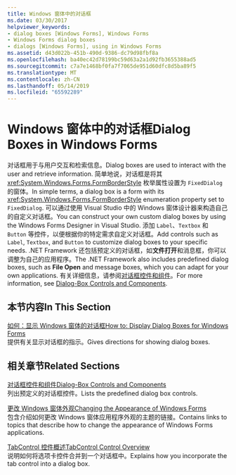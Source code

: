 ```yaml
---
title: Windows 窗体中的对话框
ms.date: 03/30/2017
helpviewer_keywords:
- dialog boxes [Windows Forms], Windows Forms
- Windows Forms dialog boxes
- dialogs [Windows Forms], using in Windows Forms
ms.assetid: d43d022b-451b-490d-9386-dc79d98fbf8a
ms.openlocfilehash: ba40ec42d78199bc59d63a2a1d92fb3655388ad5
ms.sourcegitcommit: c7a7e1468bf0fa7f7065de951d60dfc8d5ba89f5
ms.translationtype: MT
ms.contentlocale: zh-CN
ms.lasthandoff: 05/14/2019
ms.locfileid: "65592289"
---
```

# <a name="dialog-boxes-in-windows-forms"></a><span data-ttu-id="bd580-102">Windows 窗体中的对话框</span><span class="sxs-lookup"><span data-stu-id="bd580-102">Dialog Boxes in Windows Forms</span></span>
<span data-ttu-id="bd580-103">对话框用于与用户交互和检索信息。</span><span class="sxs-lookup"><span data-stu-id="bd580-103">Dialog boxes are used to interact with the user and retrieve information.</span></span> <span data-ttu-id="bd580-104">简单地说，对话框是将其 <xref:System.Windows.Forms.FormBorderStyle> 枚举属性设置为 `FixedDialog` 的窗体。</span><span class="sxs-lookup"><span data-stu-id="bd580-104">In simple terms, a dialog box is a form with its <xref:System.Windows.Forms.FormBorderStyle> enumeration property set to `FixedDialog`.</span></span> <span data-ttu-id="bd580-105">可以通过使用 Visual Studio 中的 Windows 窗体设计器来构造自己的自定义对话框。</span><span class="sxs-lookup"><span data-stu-id="bd580-105">You can construct your own custom dialog boxes by using the Windows Forms Designer in Visual Studio.</span></span> <span data-ttu-id="bd580-106">添加 `Label`、`Textbox` 和 `Button` 等控件，以便根据你的特定需求自定义对话框。</span><span class="sxs-lookup"><span data-stu-id="bd580-106">Add controls such as `Label`, `Textbox`, and `Button` to customize dialog boxes to your specific needs.</span></span> <span data-ttu-id="bd580-107">.NET Framework 还包括预定义的对话框，如**文件打开**和消息框，你可以调整为自己的应用程序。</span><span class="sxs-lookup"><span data-stu-id="bd580-107">The .NET Framework also includes predefined dialog boxes, such as **File Open** and message boxes, which you can adapt for your own applications.</span></span> <span data-ttu-id="bd580-108">有关详细信息，请参阅[对话框控件和组件](./controls/dialog-box-controls-and-components-windows-forms.md)。</span><span class="sxs-lookup"><span data-stu-id="bd580-108">For more information, see [Dialog-Box Controls and Components](./controls/dialog-box-controls-and-components-windows-forms.md).</span></span>  
  
## <a name="in-this-section"></a><span data-ttu-id="bd580-109">本节内容</span><span class="sxs-lookup"><span data-stu-id="bd580-109">In This Section</span></span>  
 [<span data-ttu-id="bd580-110">如何：显示 Windows 窗体的对话框</span><span class="sxs-lookup"><span data-stu-id="bd580-110">How to: Display Dialog Boxes for Windows Forms</span></span>](how-to-display-dialog-boxes-for-windows-forms.md)  
 <span data-ttu-id="bd580-111">提供有关显示对话框的指示。</span><span class="sxs-lookup"><span data-stu-id="bd580-111">Gives directions for showing dialog boxes.</span></span>  
  
## <a name="related-sections"></a><span data-ttu-id="bd580-112">相关章节</span><span class="sxs-lookup"><span data-stu-id="bd580-112">Related Sections</span></span>  
 [<span data-ttu-id="bd580-113">对话框控件和组件</span><span class="sxs-lookup"><span data-stu-id="bd580-113">Dialog-Box Controls and Components</span></span>](./controls/dialog-box-controls-and-components-windows-forms.md)  
 <span data-ttu-id="bd580-114">列出预定义的对话框控件。</span><span class="sxs-lookup"><span data-stu-id="bd580-114">Lists the predefined dialog box controls.</span></span>  
  
 [<span data-ttu-id="bd580-115">更改 Windows 窗体外观</span><span class="sxs-lookup"><span data-stu-id="bd580-115">Changing the Appearance of Windows Forms</span></span>](changing-the-appearance-of-windows-forms.md)  
 <span data-ttu-id="bd580-116">包含介绍如何更改 Windows 窗体应用程序外观的主题的链接。</span><span class="sxs-lookup"><span data-stu-id="bd580-116">Contains links to topics that describe how to change the appearance of Windows Forms applications.</span></span>  
  
 [<span data-ttu-id="bd580-117">TabControl 控件概述</span><span class="sxs-lookup"><span data-stu-id="bd580-117">TabControl Control Overview</span></span>](./controls/tabcontrol-control-overview-windows-forms.md)  
 <span data-ttu-id="bd580-118">说明如何将选项卡控件合并到一个对话框中。</span><span class="sxs-lookup"><span data-stu-id="bd580-118">Explains how you incorporate the tab control into a dialog box.</span></span>
